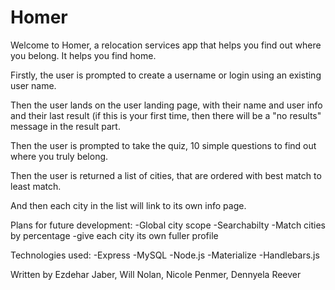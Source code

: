 # Homer

Welcome to Homer, a relocation services app that helps you find out where you belong. It helps you find home. 

Firstly, the user is prompted to create a username or login using an existing user name. 

Then the user lands on the user landing page, with their name and user info and their last result (if this is your first time, then there will be a "no results" message in the result part. 

Then the user is prompted to take the quiz, 10 simple questions to find out where you truly belong.

Then the user is returned a list of cities, that are ordered with best match to least match. 

And then each city in the list will link to its own info page. 

Plans for future development: 
-Global city scope
-Searchabilty 
-Match cities by percentage 
-give each city its own fuller profile

Technologies used: 
-Express
-MySQL
-Node.js
-Materialize
-Handlebars.js 


Written by 
Ezdehar Jaber, Will Nolan, Nicole Penmer, Dennyela Reever
